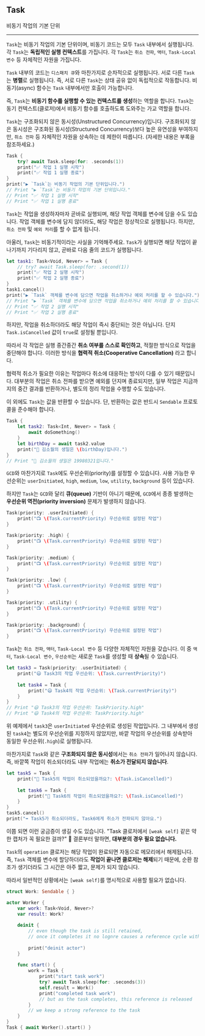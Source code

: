 ## Task
비동기 작업의 기본 단위

---

`Task`는 비동기 작업의 기본 단위이며, 비동기 코드는 모두 `Task` 내부에서 실행됩니다. 각 `Task`는 **독립적인 실행 컨텍스트**를 가집니다. 각 `Task`는 `취소 전파`, `액터`, `Task-Local 변수` 등 자체적인 자원을 가집니다.

`Task` 내부의 코드는 `디스패치 큐`와 마찬가지로 순차적으로 실행됩니다. 서로 다른 `Task`는 **병렬**로 실행됩니다. 즉, 서로 다른 `Task`는 상태 공유 없이 독립적으로 작동합니다. 비동기(async) 함수는 `Task` 내부에서만 호출이 가능합니다.

즉, `Task`는 **비동기 함수를 실행할 수 있는 컨텍스트를 생성**하는 역할을 합니다. `Task`는 동기 컨텍스트(클로저)에서 비동기 함수를 호출하도록 도와주는 가교 역할을 합니다.

`Task`는 구조화되지 않은 동시성(Unstructured Concurrency)입니다. 구조화되지 않은 동시성은 구조화된 동시성(Structured Concurrency)보다 높은 유연성을 부여하지만, `취소 전파` 등 자체적인 자원을 상속하는 데 제한이 따릅니다. (자세한 내용은 부록을 참조하세요.)

```swift
Task {
    try? await Task.sleep(for: .seconds(1))
    print("✅ 작업 1 실행 시작")
    print("✅ 작업 1 실행 종료")
}
print("▶️ `Task`는 비동기 작업의 기본 단위입니다.")
// Print "▶️ `Task`는 비동기 작업의 기본 단위입니다."
// Print "✅ 작업 1 실행 시작"
// Print "✅ 작업 1 실행 종료"
```

`Task`는 작업을 생성하자마자 곧바로 실행되며, 해당 작업 객체를 변수에 담을 수도 있습니다. 작업 객체를 변수에 담지 않더라도, 해당 작업은 정상적으로 실행됩니다. 하지만, `취소 전파` 및 `예외 처리`를 할 수 없게 됩니다.

아울러, `Task`는 비동기적이라는 사실을 기억해주세요.  `Task`가 실행되면 해당 작업이 끝나기까지 기다리지 않고, 곧바로 다음 줄의 코드가 실행됩니다.

```swift
let task1: Task<Void, Never> = Task {
    // try? await Task.sleep(for: .second(1))
    print("✅ 작업 2 실행 시작")
    print("✅ 작업 2 실행 종료")
}
task1.cancel()
print("▶️ `Task` 객체를 변수에 담으면 작업을 취소하거나 예외 처리를 할 수 있습니다.")
// Print "▶️ `Task` 객체를 변수에 담으면 작업을 취소하거나 예외 처리를 할 수 있습니다."
// Print "✅ 작업 2 실행 시작"
// Print "✅ 작업 2 실행 종료"
```

하지만, 작업을 취소하더라도 해당 작업이 즉시 중단되는 것은 아닙니다. 단지 `Task.isCancelled` 값이 `true`로 설정될 뿐입니다.

따라서 각 작업은 실행 중간중간 **취소 여부를 스스로 확인하고**, 적절한 방식으로 작업을 중단해야 합니다. 이러한 방식을 **협력적 취소(Cooperative Cancellation)** 라고 합니다.

협력적 취소가 필요한 이유는 작업마다 취소에 대응하는 방식이 다를 수 있기 때문입니다. 대부분의 작업은 취소 전파를 받으면 예외를 던지며 종료되지만, 일부 작업은 지금까지의 중간 결과를 반환하거나, 별도의 정리 작업을 수행할 수도 있습니다.

이 외에도 `Task`는 값을 반환할 수 있습니다. 단, 반환하는 값은 반드시 `Sendable` 프로토콜을 준수해야 합니다.

```swift
Task {
    let task2: Task<Int, Never> = Task {
        await doSomething()
    }
    let birthDay = await task2.value
    print("🩵 김소월의 생일은 \(birthDay)입니다.")
}
// Print "🩵 김소월의 생일은 19980321입니다."
```

`GCD`와 마찬가지로 `Task`에도 우선순위(priority)를 설정할 수 있습니다. 사용 가능한 우선순위는 `userInitiated`, `high`, `medium`, `low`, `utility`, `background` 등이 있습니다.

하지만 `Task`는 `GCD`와 달리 **큐(queue)** 기반이 아니기 때문에, `GCD`에서 종종 발생하는 **우선순위 역전(priority inversion)** 문제가 발생하지 않습니다.

```swift
Task(priority: .userInitiated) {
    print("📺 \(Task.currentPriority) 우선순위로 설정된 작업")
}

Task(priority: .high) {
    print("📺 \(Task.currentPriority) 우선순위로 설정된 작업")
}

Task(priority: .medium) {
    print("📺 \(Task.currentPriority) 우선순위로 설정된 작업")
}

Task(priority: .low) {
    print("📺 \(Task.currentPriority) 우선순위로 설정된 작업")
}

Task(priority: .utility) {
    print("📺 \(Task.currentPriority) 우선순위로 설정된 작업")
}

Task(priority: .background) {
    print("📺 \(Task.currentPriority) 우선순위로 설정된 작업")
}
```

`Task`는 `취소 전파`, `액터`, `Task-Local 변수` 등 다양한 자체적인 자원을 갖습니다. 이 중 `액터`, `Task-Local 변수`, `우선순위`는 새로운 `Task`를 생성할 때 **상속**될 수 있습니다.

```swift
let task3 = Task(priority: .userInitiated) {
    print("😃 Task3의 작업 우선순위: \(Task.currentPriority)")
    
    let task4 = Task {
        print("😃 Task4의 작업 우선순위: \(Task.currentPriority)")
    }
}
// Print "😃 Task3의 작업 우선순위: TaskPriority.high"
// Print "😃 Task4의 작업 우선순위: TaskPriority.high"
```

위 예제에서 `task3`은 `userInitiated` 우선순위로 생성된 작업입니다. 그 내부에서 생성된 `task4`는 별도의 우선순위를 지정하지 않았지만, 바깥 작업의 우선순위를 상속받아 동일한 우선순위(`.high`)로 실행됩니다.

마찬가지로 `Task`와 같은 **구조화되지 않은 동시성**에서는 `취소 전파`가 일어나지 않습니다. 즉, 바깥쪽 작업이 취소되더라도 내부 작업에는 **취소가 전달되지 않습니다**.

```swift 
let task5 = Task {
    print("🫤 Task5의 작업이 취소되었을까요?: \(Task.isCancelled)")
    
    let task6 = Task {
        print("🫤 Task6의 작업이 취소되었을까요?: \(Task.isCancelled)")
    }
}
task5.cancel()
print("➡️ Task5가 취소되더라도, Task6에게 취소가 전파되지 않아요.")
```

이쯤 되면 이런 궁금증이 생길 수도 있습니다. "Task 클로저에서 `[weak self]` 같은 약한 캡처가 꼭 필요한 걸까?" 🤔 결론부터 말하면, **대부분의 경우 필요 없습니다.**

`Task`의 `operation` 클로저는 해당 작업이 완료되면 자동으로 메모리에서 해제됩니다.  즉, `Task` 객체를 변수에 할당하더라도 **작업이 끝나면 클로저는 해제**되기 때문에, 순환 참조가 생기더라도 그 시간은 아주 짧고, 문제가 되지 않습니다.

따라서 일반적인 상황에서는 `[weak self]`를 명시적으로 사용할 필요가 없습니다.

```swift
struct Work: Sendable { }

actor Worker {
    var work: Task<Void, Never>?
    var result: Work?
    
    deinit {
        // even though the task is still retained,
        // once it completes it no lognre causes a reference cycle with the actor
        
        print("deinit actor")
    }
    
    func start() {
        work = Task {
            print("start task work")
            try? await Task.sleep(for: .seconds(3))
            self.result = Work()
            print("completed task work")
            // but as the task completes, this reference is released
        }
        // we keep a strong reference to the task
    }
}
Task { await Worker().start() }
```

